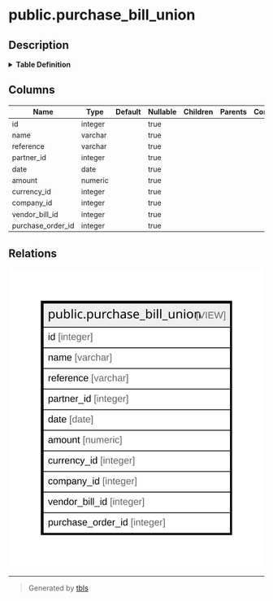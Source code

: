 # public.purchase_bill_union

## Description

<details>
<summary><strong>Table Definition</strong></summary>

```sql
CREATE VIEW purchase_bill_union AS (
 SELECT account_invoice.id,
    account_invoice.number AS name,
    account_invoice.reference,
    account_invoice.partner_id,
    account_invoice.date,
    account_invoice.amount_untaxed AS amount,
    account_invoice.currency_id,
    account_invoice.company_id,
    account_invoice.id AS vendor_bill_id,
    NULL::integer AS purchase_order_id
   FROM account_invoice
  WHERE (((account_invoice.type)::text = 'in_invoice'::text) AND ((COALESCE(account_invoice.number, ''::character varying))::text <> ''::text))
UNION
 SELECT (- purchase_order.id) AS id,
    purchase_order.name,
    purchase_order.partner_ref AS reference,
    purchase_order.partner_id,
    (purchase_order.date_order)::date AS date,
    purchase_order.amount_untaxed AS amount,
    purchase_order.currency_id,
    purchase_order.company_id,
    NULL::integer AS vendor_bill_id,
    purchase_order.id AS purchase_order_id
   FROM purchase_order
  WHERE (((purchase_order.state)::text = ANY ((ARRAY['purchase'::character varying, 'done'::character varying])::text[])) AND ((purchase_order.invoice_status)::text = ANY ((ARRAY['to invoice'::character varying, 'no'::character varying])::text[])))
)
```

</details>

## Columns

| Name | Type | Default | Nullable | Children | Parents | Comment |
| ---- | ---- | ------- | -------- | -------- | ------- | ------- |
| id | integer |  | true |  |  |  |
| name | varchar |  | true |  |  |  |
| reference | varchar |  | true |  |  |  |
| partner_id | integer |  | true |  |  |  |
| date | date |  | true |  |  |  |
| amount | numeric |  | true |  |  |  |
| currency_id | integer |  | true |  |  |  |
| company_id | integer |  | true |  |  |  |
| vendor_bill_id | integer |  | true |  |  |  |
| purchase_order_id | integer |  | true |  |  |  |

## Relations

![er](public.purchase_bill_union.svg)

---

> Generated by [tbls](https://github.com/k1LoW/tbls)
